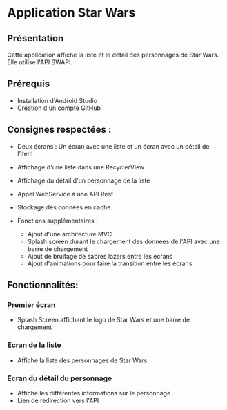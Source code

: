 # Application Star Wars
## Présentation
Cette application affiche la liste et le détail des personnages de Star Wars. Elle utilise l'API SWAPI.

## Prérequis
- Installation d'Android Studio
- Création d'un compte GitHub

## Consignes respectées :

- Deux écrans : Un écran avec une liste et un écran avec un détail de l’item
- Affichage d'une liste dans une RecyclerView
- Affichage du détail d'un personnage de la liste
- Appel WebService à une API Rest
- Stockage des données en cache

- Fonctions supplémentaires :
  - Ajout d'une architecture MVC
  - Splash screen durant le chargement des données de l'API avec une barre de chargement
  - Ajout de bruitage de sabres lazers entre les écrans
  - Ajout d'animations pour faire la transition entre les écrans

## Fonctionnalités:

### Premier écran
- Splash Screen affichant le logo de Star Wars et une barre de chargement

### Ecran de la liste
- Affiche la liste des personnages de Star Wars

### Ecran du détail du personnage
- Affiche les différentes informations sur le personnage
- Lien de redirection vers l'API 
